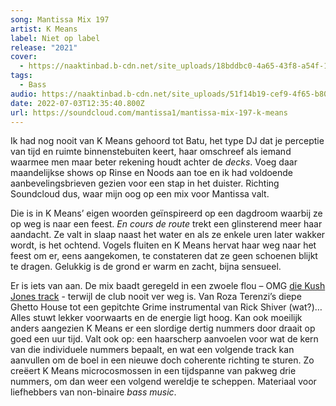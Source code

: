 ```yaml
---
song: Mantissa Mix 197
artist: K Means
label: Niet op label
release: "2021"
cover:
  - https://naaktinbad.b-cdn.net/site_uploads/18bddbc0-4a65-43f8-a54f-14f967093cc6.png
tags:
  - Bass
audio: https://naaktinbad.b-cdn.net/site_uploads/51f14b19-cef9-4f65-b80e-6bdeb2f60031.mp3
date: 2022-07-03T12:35:40.800Z
url: https://soundcloud.com/mantissa1/mantissa-mix-197-k-means
---
```

Ik had nog nooit van K Means gehoord tot Batu, het type DJ dat je perceptie van tijd en ruimte binnenstebuiten keert, haar omschreef als iemand waarmee men maar beter rekening houdt achter de *decks*. Voeg daar maandelijkse shows op Rinse en Noods aan toe en ik had voldoende aanbevelingsbrieven gezien voor een stap in het duister. Richting Soundcloud dus, waar mijn oog op een mix voor Mantissa valt. 

Die is in K Means’ eigen woorden geïnspireerd op een dagdroom waarbij ze op weg is naar een feest. *En cours de route* trekt een glinsterend meer haar aandacht. Ze valt in slaap naast het water en als ze enkele uren later wakker wordt, is het ochtend. Vogels fluiten en K Means hervat haar weg naar het feest om er, eens aangekomen, te constateren dat ze geen schoenen blijkt te dragen. Gelukkig is de grond er warm en zacht, bijna sensueel. 

Er is iets van aan. De mix baadt geregeld in een zwoele flou – OMG [die Kush Jones track](https://kushjones.bandcamp.com/track/the-vibe) - terwijl de club nooit ver weg is. Van Roza Terenzi’s diepe Ghetto House tot een gepitchte Grime instrumental van Rick Shiver (wat?)… Alles stuwt lekker voorwaarts en de energie ligt hoog. Kan ook moeilijk anders aangezien K Means er een slordige dertig nummers door draait op goed een uur tijd. Valt ook op: een haarscherp aanvoelen voor wat de kern van die individuele nummers bepaalt, en wat een volgende track kan aanvullen om de boel in een nieuwe doch coherente richting te sturen. Zo creëert K Means microcosmossen in een tijdspanne van pakweg drie nummers, om dan weer een volgend wereldje te scheppen. Materiaal voor liefhebbers van non-binaire *bass music*.
